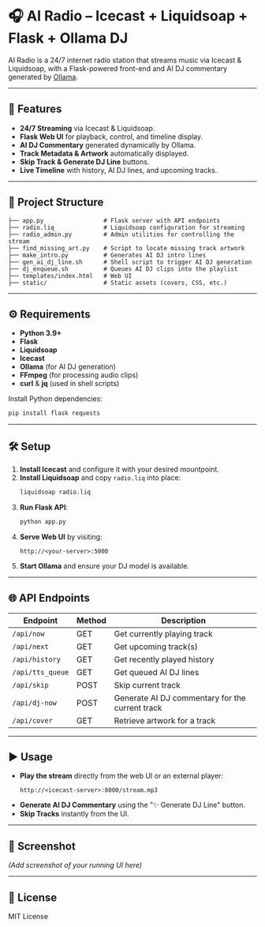 # 🎧 AI Radio – Icecast + Liquidsoap + Flask + Ollama DJ

AI Radio is a 24/7 internet radio station that streams music via Icecast & Liquidsoap, with a Flask-powered front-end and AI DJ commentary generated by [Ollama](https://ollama.ai/).

---

## 🚀 Features
- **24/7 Streaming** via Icecast & Liquidsoap.
- **Flask Web UI** for playback, control, and timeline display.
- **AI DJ Commentary** generated dynamically by Ollama.
- **Track Metadata & Artwork** automatically displayed.
- **Skip Track & Generate DJ Line** buttons.
- **Live Timeline** with history, AI DJ lines, and upcoming tracks.

---

## 📂 Project Structure
```
├── app.py                 # Flask server with API endpoints
├── radio.liq              # Liquidsoap configuration for streaming
├── radio_admin.py         # Admin utilities for controlling the stream
├── find_missing_art.py    # Script to locate missing track artwork
├── make_intro.py          # Generates AI DJ intro lines
├── gen_ai_dj_line.sh      # Shell script to trigger AI DJ generation
├── dj_enqueue.sh          # Queues AI DJ clips into the playlist
├── templates/index.html   # Web UI
├── static/                # Static assets (covers, CSS, etc.)
```

---

## ⚙️ Requirements
- **Python 3.9+**
- **Flask**
- **Liquidsoap**
- **Icecast**
- **Ollama** (for AI DJ generation)
- **FFmpeg** (for processing audio clips)
- **curl** & **jq** (used in shell scripts)

Install Python dependencies:
```bash
pip install flask requests
```

---

## 🛠 Setup
1. **Install Icecast** and configure it with your desired mountpoint.
2. **Install Liquidsoap** and copy `radio.liq` into place:
   ```bash
   liquidsoap radio.liq
   ```
3. **Run Flask API**:
   ```bash
   python app.py
   ```
4. **Serve Web UI** by visiting:
   ```
   http://<your-server>:5000
   ```
5. **Start Ollama** and ensure your DJ model is available.

---

## 🌐 API Endpoints
| Endpoint         | Method | Description |
|------------------|--------|-------------|
| `/api/now`       | GET    | Get currently playing track |
| `/api/next`      | GET    | Get upcoming track(s) |
| `/api/history`   | GET    | Get recently played history |
| `/api/tts_queue` | GET    | Get queued AI DJ lines |
| `/api/skip`      | POST   | Skip current track |
| `/api/dj-now`    | POST   | Generate AI DJ commentary for the current track |
| `/api/cover`     | GET    | Retrieve artwork for a track |

---

## ▶️ Usage
- **Play the stream** directly from the web UI or an external player:
  ```
  http://<icecast-server>:8000/stream.mp3
  ```
- **Generate AI DJ Commentary** using the "✨ Generate DJ Line" button.
- **Skip Tracks** instantly from the UI.

---

## 📸 Screenshot
*(Add screenshot of your running UI here)*

---

## 📄 License
MIT License
